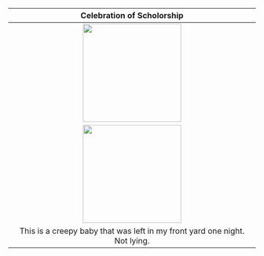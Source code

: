 |                    Celebration of Scholorship                              |
| :------------------------------------------------------------------------: |
|  <img src="![IMG_4134](https://github.com/user-attachments/assets/ea099732-ce88-47b5-a538-984add01575e)" width="200">|
|  <img src="![IMG_4136](https://github.com/user-attachments/assets/3feaa2ae-2ec3-46a5-b9fa-9b0960ff42d7" width="200">|
| This is a creepy baby that was left in my front yard one night. Not lying. |
